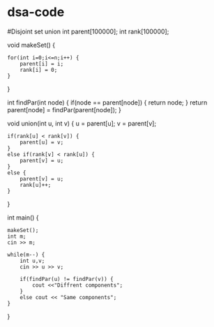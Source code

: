 # dsa-code
#Disjoint set union
int parent[100000];
int rank[100000];


void makeSet() {

	for(int i=0;i<=n;i++) {
		parent[i] = i;
		rank[i] = 0;
	}
}


int findPar(int node) {
	if(node == parent[node]) {
		return node;
	}
	return parent[node] = findPar(parent[node]);
}

void union(int u, int v) {
	u = parent[u];
	v = parent[v];

	if(rank[u] < rank[v]) {
		parent[u] = v;
	}
	else if(rank[v] < rank[u]) {
		parent[v] = u;
	}
	else { 
		parent[v] = u;
		rank[u]++;
	}
}


int main() {


	makeSet();
	int m;
	cin >> m;

	while(m--) {
		int u,v;
		cin >> u >> v;

		if(findPar(u) != findPar(v)) {
			cout <<"Diffrent components";
		}
		else cout << "Same components";
	}


}
